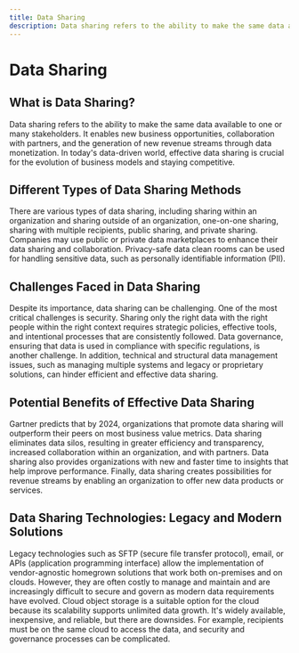 ```yaml
---
title: Data Sharing
description: Data sharing refers to the ability to make the same data available to one or many stakeholders. It enables new business opportunities, collaboration with partners, and the generation of new revenue streams through data monetization.
---
```


# Data Sharing

## What is Data Sharing?

Data sharing refers to the ability to make the same data available to one or many stakeholders. It enables new business opportunities, collaboration with partners, and the generation of new revenue streams through data monetization. In today's data-driven world, effective data sharing is crucial for the evolution of business models and staying competitive.

## Different Types of Data Sharing Methods

There are various types of data sharing, including sharing within an organization and sharing outside of an organization, one-on-one sharing, sharing with multiple recipients, public sharing, and private sharing. Companies may use public or private data marketplaces to enhance their data sharing and collaboration. Privacy-safe data clean rooms can be used for handling sensitive data, such as personally identifiable information (PII).

## Challenges Faced in Data Sharing

Despite its importance, data sharing can be challenging. One of the most critical challenges is security. Sharing only the right data with the right people within the right context requires strategic policies, effective tools, and intentional processes that are consistently followed. Data governance, ensuring that data is used in compliance with specific regulations, is another challenge. In addition, technical and structural data management issues, such as managing multiple systems and legacy or proprietary solutions, can hinder efficient and effective data sharing.

## Potential Benefits of Effective Data Sharing

Gartner predicts that by 2024, organizations that promote data sharing will outperform their peers on most business value metrics. Data sharing eliminates data silos, resulting in greater efficiency and transparency, increased collaboration within an organization, and with partners. Data sharing also provides organizations with new and faster time to insights that help improve performance. Finally, data sharing creates possibilities for revenue streams by enabling an organization to offer new data products or services.

## Data Sharing Technologies: Legacy and Modern Solutions

Legacy technologies such as SFTP (secure file transfer protocol), email, or APIs (application programming interface) allow the implementation of vendor-agnostic homegrown solutions that work both on-premises and on clouds. However, they are often costly to manage and maintain and are increasingly difficult to secure and govern as modern data requirements have evolved. Cloud object storage is a suitable option for the cloud because its scalability supports unlimited data growth. It's widely available, inexpensive, and reliable, but there are downsides. For example, recipients must be on the same cloud to access the data, and security and governance processes can be complicated.
